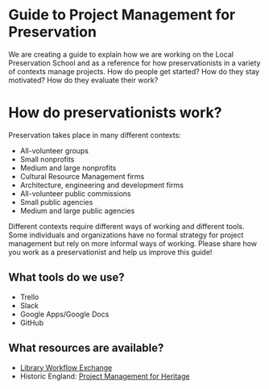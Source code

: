 # Guide to Project Management for Preservation

We are creating a guide to explain how we are working on the Local Preservation School and as a reference for how preservationists in a variety of contexts manage projects. How do people get started? How do they stay motivated? How do they evaluate their work?

# How do preservationists work?

Preservation takes place in many different contexts:

- All-volunteer groups
- Small nonprofits
- Medium and large nonprofits
- Cultural Resource Management firms
- Architecture, engineering and development firms
- All-volunteer public commissions
- Small public agencies
- Medium and large public agencies

Different contexts require different ways of working and different tools. Some individuals and organizations have no formal strategy for project management but rely on more informal ways of working. Please share how you work as a preservationist and help us improve this guide!

## What tools do we use?

- Trello
- Slack
- Google Apps/Google Docs
- GitHub

## What resources are available?

- [Library Workflow Exchange](http://www.libraryworkflowexchange.org/)
- Historic England: [Project Management for Heritage](https://historicengland.org.uk/advice/technical-advice/project-management-for-heritage/)
